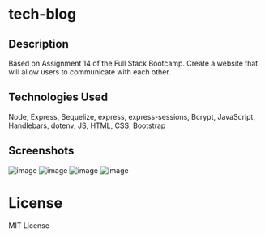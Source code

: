 # tech-blog

## Description
Based on Assignment 14 of the Full Stack Bootcamp. Create a website that will allow users to communicate with each other.

## Technologies Used
Node, Express, Sequelize, express, express-sessions, Bcrypt, JavaScript, Handlebars, dotenv, JS, HTML, CSS, Bootstrap

## Screenshots
![image](https://user-images.githubusercontent.com/75343776/132429738-e2462d43-6645-4589-b5ae-66181283683b.png)
![image](https://user-images.githubusercontent.com/75343776/132429769-8c95821d-97fa-4123-a0c6-91b5e8adf1c8.png)
![image](https://user-images.githubusercontent.com/75343776/132429807-17edd1df-0696-4445-bc40-f5679afa6ef6.png)
![image](https://user-images.githubusercontent.com/75343776/132429875-d8ac4478-7536-4ad8-a79a-8af42f775195.png)


# License
MIT License
